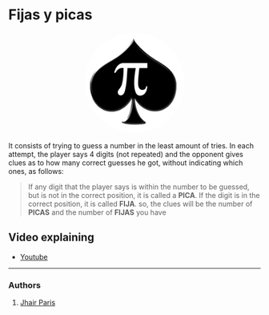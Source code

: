 # Fijas y picas

<div
 style="text-align:center">
 <img src="src/main/resources/logo.png"
  alt="logo of application"      width="200"       style="border-radius:50%;" />
</div>

It consists of trying to guess a number in the least amount of tries. In each attempt, the player says 4 digits (not repeated) and the opponent gives clues as to how many correct guesses he got, without indicating which ones, as follows:
> If any digit that the player says is within the number to be guessed, but is not in the correct position, it is called a **PICA**. If the digit is in the correct position, it is called **FIJA**. so, the clues will be the number of **PICAS** and the number of **FIJAS** you have

## Video explaining

- [Youtube][1]

---

### Authors

1. [Jhair Paris][2]

[1]: <https://www.youtube.com/> "Youtube Video"

[2]: <https://github.com/wcraft-dev/> "Github link"
